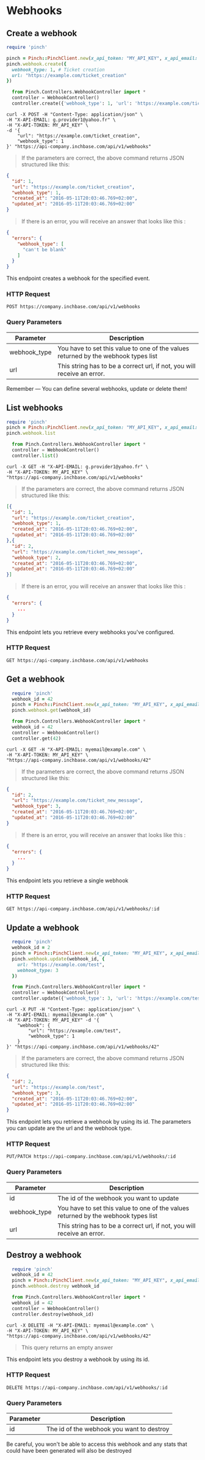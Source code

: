 # Webhooks

## Create a webhook

```ruby
require 'pinch'

pinch = Pinch::PinchClient.new(x_api_token: "MY_API_KEY", x_api_email: "myemail@example.com")
pinch.webhook.create({
  webhook_type: 1, # Ticket creation
  url: "https://example.com/ticket_creation"
})
```

```python
  from Pinch.Controllers.WebhookController import *
  controller = WebhookController()
  controller.create({'webhook_type': 1, 'url': 'https://example.com/ticket_creation'})
```

```shell
curl -X POST -H "Content-Type: application/json" \
-H "X-API-EMAIL: g.provider1@yahoo.fr" \
-H "X-API-TOKEN: MY_API_KEY" \
-d '{
    "url": "https://example.com/ticket_creation",
    "webhook_type": 1
}' "https://api-company.inchbase.com/api/v1/webhooks"
```


> If the parameters are correct, the above command returns JSON structured like this:

```json
{
  "id": 1,
  "url": "https://example.com/ticket_creation",
  "webhook_type": 1,
  "created_at": "2016-05-11T20:03:46.769+02:00",
  "updated_at": "2016-05-11T20:03:46.769+02:00"
}
```

> If there is an error, you will receive an answer that looks like this :

```json
{
  "errors": {
    "webhook_type": [
      "can't be blank"
    ]
  }
}
```

This endpoint creates a webhook for the specified event.

### HTTP Request

`POST https://company.inchbase.com/api/v1/webhooks`

### Query Parameters

Parameter | Description
--------- | -----------
webhook_type | You have to set this value to one of the values returned by the webhook types list
url | This string has to be a correct url, if not, you will receive an error.

<aside class="success">
Remember — You can define several webhooks, update or delete them!
</aside>


## List webhooks

```ruby
require 'pinch'
pinch = Pinch::PinchClient.new(x_api_token: "MY_API_KEY", x_api_email: "myemail@example.com")
pinch.webhook.list
```

```python
  from Pinch.Controllers.WebhookController import *
  controller = WebhookController()
  controller.list()
```

```shell
curl -X GET -H "X-API-EMAIL: g.provider1@yahoo.fr" \
-H "X-API-TOKEN: MY_API_KEY" \
"https://api-company.inchbase.com/api/v1/webhooks"
```

> If the parameters are correct, the above command returns JSON structured like this:

```json
[{
  "id": 1,
  "url": "https://example.com/ticket_creation",
  "webhook_type": 1,
  "created_at": "2016-05-11T20:03:46.769+02:00",
  "updated_at": "2016-05-11T20:03:46.769+02:00"
},{
  "id": 2,
  "url": "https://example.com/ticket_new_message",
  "webhook_type": 2,
  "created_at": "2016-05-11T20:03:46.769+02:00",
  "updated_at": "2016-05-11T20:03:46.769+02:00"
}]
```

> If there is an error, you will receive an answer that looks like this :

```json
{
  "errors": {
    ...
  }
}
```

This endpoint lets you retrieve every webhooks you've configured.

### HTTP Request

`GET https://api-company.inchbase.com/api/v1/webhooks`


## Get a webhook

````ruby
  require 'pinch'
  webhook_id = 42
  pinch = Pinch::PinchClient.new(x_api_token: "MY_API_KEY", x_api_email: "myemail@example.com")
  pinch.webhook.get(webhook_id)
````

```python
  from Pinch.Controllers.WebhookController import *
  webhook_id = 42
  controller = WebhookController()
  controller.get(42)
```


```shell
curl -X GET -H "X-API-EMAIL: myemail@example.com" \
-H "X-API-TOKEN: MY_API_KEY" \
"https://api-company.inchbase.com/api/v1/webhooks/42"
```

> If the parameters are correct, the above command returns JSON structured like this:

```json
{
  "id": 2,
  "url": "https://example.com/ticket_new_message",
  "webhook_type": 3,
  "created_at": "2016-05-11T20:03:46.769+02:00",
  "updated_at": "2016-05-11T20:03:46.769+02:00"
}
```

> If there is an error, you will receive an answer that looks like this :

```json
{
  "errors": {
    ...
  }
}
```

This endpoint lets you retrieve a single webhook

### HTTP Request

`GET https://api-company.inchbase.com/api/v1/webhooks/:id`

## Update a webhook

````ruby
  require 'pinch'
  webhook_id = 2
  pinch = Pinch::PinchClient.new(x_api_token: "MY_API_KEY", x_api_email: "myemail@example.com")
  pinch.webhook.update(webhook_id, {
    url: "https://example.com/test",
    webhook_type: 3
  })
````

```python
  from Pinch.Controllers.WebhookController import *
  controller = WebhookController()
  controller.update({'webhook_type': 3, 'url': 'https://example.com/test'})
```


```curl
curl -X PUT -H "Content-Type: application/json" \
-H "X-API-EMAIL: myemail@example.com" \
-H "X-API-TOKEN: MY_API_KEY" -d '{
    "webhook": {
        "url": "https://example.com/test",
        "webhook_type": 1
    }
}' "https://api-company.inchbase.com/api/v1/webhooks/42"
```


> If the parameters are correct, the above command returns JSON structured like this:

```json
{
  "id": 2,
  "url": "https://example.com/test",
  "webhook_type": 3,
  "created_at": "2016-05-11T20:03:46.769+02:00",
  "updated_at": "2016-05-11T20:03:46.769+02:00"
}
```

This endpoint lets you retrieve a webhook by using its id. The parameters you can update are the url and the webhook type.

### HTTP Request

`PUT/PATCH https://api-company.inchbase.com/api/v1/webhooks/:id`

### Query Parameters

Parameter | Description
--------- | -----------
id | The id of the webhook you want to update
webhook_type | You have to set this value to one of the values returned by the webhook types list
url | This string has to be a correct url, if not, you will receive an error.

## Destroy a webhook

````ruby
  require 'pinch'
  webhook_id = 42
  pinch = Pinch::PinchClient.new(x_api_token: "MY_API_KEY", x_api_email: "myemail@example.com")
  pinch.webhook.destroy webhook_id
````

```python
  from Pinch.Controllers.WebhookController import *
  webhook_id = 42
  controller = WebhookController()
  controller.destroy(webhook_id)
```


```shell
curl -X DELETE -H "X-API-EMAIL: myemail@example.com" \
-H "X-API-TOKEN: MY_API_KEY" \
"https://api-company.inchbase.com/api/v1/webhooks/42"
```

> This query returns an empty answer

This endpoint lets you destroy a webhook by using its id.

### HTTP Request

`DELETE https://api-company.inchbase.com/api/v1/webhooks/:id`

### Query Parameters

Parameter | Description
--------- | -----------
id | The id of the webhook you want to destroy

<aside class="warning">
Be careful, you won't be able to access this webhook and any stats that could have been generated will also be destroyed
</aside>
